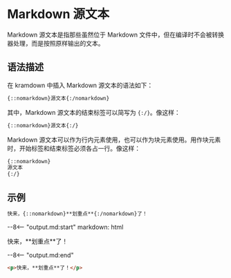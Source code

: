 # Markdown 源文本

Markdown 源文本是指那些虽然位于 Markdown 文件中，但在编译时不会被转换器处理，而是按照原样输出的文本。

## 语法描述

在 kramdown 中插入 Markdown 源文本的语法如下：

```markdown
{::nomarkdown}源文本{:/nomarkdown}
```

其中，Markdown 源文本的结束标签可以简写为 `{:/}`。像这样：

```markdown
{::nomarkdown}源文本{:/}
```

Markdown 源文本可以作为行内元素使用，也可以作为块元素使用。用作块元素时，开始标签和结束标签必须各占一行。像这样：

```markdown
{::nomarkdown}
源文本
{:/}
```

## 示例

```markdown
快来，{::nomarkdown}**划重点**{:/nomarkdown}了！
```

--8<-- "output.md:start"
    markdown: html
<p>快来，**划重点**了！</p>
--8<-- "output.md:end"

```html
<p>快来，**划重点**了！</p>
```

